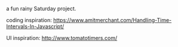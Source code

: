 a fun rainy Saturday project.

coding inspiration: https://www.amitmerchant.com/Handling-Time-Intervals-In-Javascript/

UI inspiration: http://www.tomatotimers.com/
